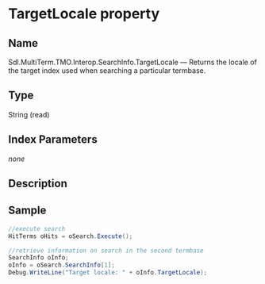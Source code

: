 # TargetLocale property

## Name

Sdl.MultiTerm.TMO.Interop.SearchInfo.TargetLocale —          Returns the locale of the target index used when searching a particular termbase.

## Type

String
(read)

## Index Parameters
*none*


## Description


## Sample


```cs
//execute search
HitTerms oHits = oSearch.Execute();

//retrieve information on search in the second termbase
SearchInfo oInfo;
oInfo = oSearch.SearchInfo[1];
Debug.WriteLine("Target locale: " + oInfo.TargetLocale);
```